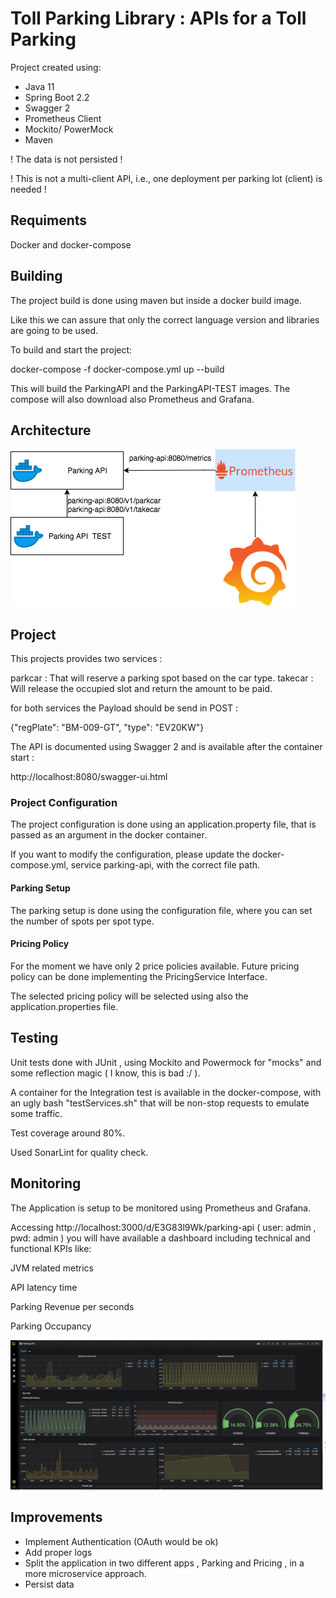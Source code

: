 
# Toll Parking Library : APIs for a Toll Parking 

Project created using:

* Java 11
* Spring Boot 2.2
* Swagger 2
* Prometheus Client 
* Mockito/ PowerMock
* Maven

! The data is not persisted !

! This is not a multi-client API, i.e., one deployment per parking lot (client) is needed !


## Requiments

Docker and docker-compose

## Building

The project build is done using maven but inside a docker build image.

Like this we can assure that only the correct language version and libraries are going to be used. 

To build and start the project:

docker-compose -f docker-compose.yml up --build

This will build the ParkingAPI and the ParkingAPI-TEST images. The compose will also download also Prometheus and Grafana.

## Architecture

![](parking.png)

## Project

This projects provides two services :

parkcar :  That will reserve a parking spot based on the car type.
takecar :  Will release the occupied slot and return the amount to be paid.

for both services the Payload should be send in POST :

{"regPlate": "BM-009-GT", "type": "EV20KW"}

The API is documented using Swagger 2 and is available after the container start :

http://localhost:8080/swagger-ui.html

### Project Configuration

The project configuration is done  using an application.property file, that is passed as an argument in the docker container.

If you want to modify the configuration, please update the docker-compose.yml, service parking-api, with the correct file path.

#### Parking Setup

The parking setup is done using the configuration file, where you can set the number of spots per spot type.

#### Pricing Policy 

For the moment we have only 2 price policies available.
Future pricing policy can be done implementing the PricingService Interface.

The selected pricing policy will be selected using also the application.properties file.


## Testing

Unit tests done with JUnit , using Mockito and Powermock for "mocks" and some reflection magic ( I know, this is bad :/ ).

A container for the Integration test is available in the docker-compose, with an ugly bash "testServices.sh" that will be non-stop requests to emulate
some traffic.

Test coverage around 80%.

Used SonarLint for quality check.

## Monitoring
The Application is setup to be monitored using Prometheus and Grafana.

Accessing http://localhost:3000/d/E3G83l9Wk/parking-api ( user: admin , pwd: admin ) you will have available a dashboard including technical and functional KPIs like:

JVM related metrics

API latency time

Parking Revenue per seconds

Parking Occupancy

![](grafana-screenshot.png)

## Improvements
* Implement Authentication (OAuth would be ok)
* Add proper logs
* Split the application in two different apps , Parking and Pricing , in a more microservice approach.
* Persist data
 
